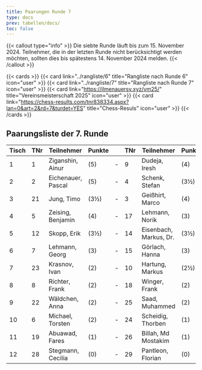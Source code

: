 ```yaml
---
title: Paarungen Runde 7
type: docs
prev: tabellen/docs/
toc: false
---
```


{{< callout type="info" >}}
Die siebte Runde läuft bis zum 15. November 2024. Teilnehmer, die in der letzten Runde nicht berücksichtigt werden möchten, sollten dies bis spätestens 14. November 2024 melden.
{{< /callout >}}

{{< cards >}}
{{< card link="../rangliste/6" title="Rangliste nach Runde 6" icon="user" >}}
{{< card link="../rangliste/7" title="Rangliste nach Runde 7" icon="user" >}}
{{< card link="https://ilmenauersv.xyz/vm25/" title="Vereinsmeisterschaft 2025" icon="user" >}}
{{< card link="https://chess-results.com/tnr838334.aspx?lan=0&art=2&rd=7&turdet=YES" title="Chess-Resuls" icon="user" >}}
{{< /cards >}}

## Paarungsliste der 7. Runde

| Tisch | TNr | Teilnehmer         | Punkte |     | TNr | Teilnehmer             | Punkte | Ergebnis |
| ----- | --- | ------------------ | ------ | --- | --- | ---------------------- | ------ | -------- |
| 1     | 1   | Ziganshin, Ainur   | (5)    | -   | 9   | Dudeja, Iresh          | (4)    |          |
| 2     | 2   | Eichenauer, Pascal | (5)    | -   | 4   | Schenk, Stefan         | (3½)   |          |
| 3     | 21  | Jung, Timo         | (3½)   | -   | 3   | Geißhirt, Marco        | (4)    |          |
| 4     | 5   | Zeising, Benjamin  | (4)    | -   | 17  | Lehmann, Norik         | (3)    |          |
| 5     | 12  | Skopp, Erik        | (3½)   | -   | 14  | Eisenbach, Markus, Dr. | (3½)   |          |
| 6     | 7   | Lehmann, Georg     | (3)    | -   | 15  | Görlach, Hanna         | (3)    |          |
| 7     | 23  | Krasnov, Ivan      | (2)    | -   | 10  | Hartung, Markus        | (2½)   |          |
| 8     | 8   | Richter, Frank     | (2)    | -   | 18  | Winger, Frank          | (2)    |          |
| 9     | 22  | Wäldchen, Anna     | (2)    | -   | 25  | Saad, Muhammed         | (2)    |          |
| 10    | 6   | Michael, Torsten   | (2)    | -   | 24  | Scheidig, Thorben      | (1)    |          |
| 11    | 19  | Abuawad, Fares     | (1)    | -   | 26  | Billah, Md Mostakim    | (1)    |          |
| 12    | 28  | Stegmann, Cecilia  | (0)    | -   | 29  | Pantleon, Florian      | (0)    |          |
